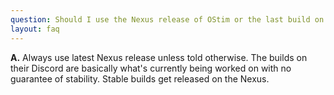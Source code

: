 ```yaml
---
question: Should I use the Nexus release of OStim or the last build on their Discord?
layout: faq
---
```


**A.** Always use latest Nexus release unless told otherwise. The builds on their Discord are basically what's currently being worked on with no guarantee of stability. Stable builds get released on the Nexus.